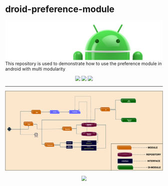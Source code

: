 # droid-preference-module
![Banner](https://github.com/devrath/devrath/blob/master/images/Banner.png)
This repository is used to demonstrate how to use the preference module in android with multi modularity


<p align="center">
<a><img src="https://img.shields.io/badge/Kotlin--Dsl-For--Dependencies-red"></a>
<a><img src="https://img.shields.io/badge/Hilt-Dependency%20Injection-green"></a>
<a><img src="https://img.shields.io/badge/Architecture-Clean%20Architecture-pink"></a>
</p>


---
![Banner](https://github.com/devrath/droid-preference-module/blob/main/assets/block_diagram.drawio.png)


<p align="center">
<a><img src="https://forthebadge.com/images/badges/built-for-android.svg"></a>
</p>
